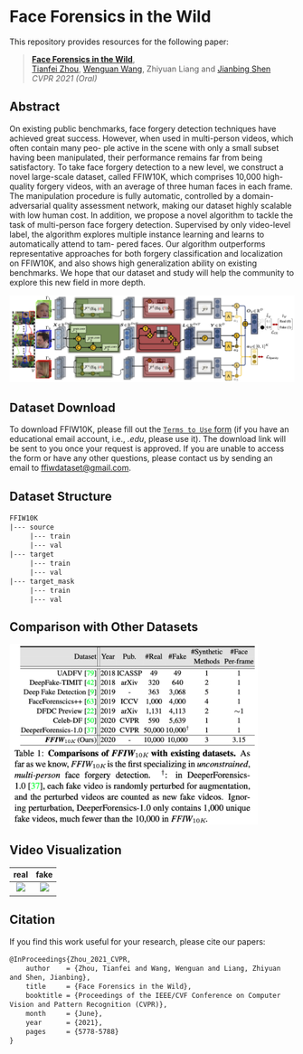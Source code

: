 # Face Forensics in the Wild

This repository provides resources for the following paper:

> [**Face Forensics in the Wild**](https://arxiv.org/abs/2103.04570),            
> [Tianfei Zhou](https://www.tfzhou.com/), [Wenguan Wang](https://sites.google.com/view/wenguanwang/), Zhiyuan Liang and [Jianbing Shen](https://scholar.google.ae/citations?user=_Q3NTToAAAAJ&hl=en) <br>
> *CVPR 2021 (Oral)*  


## Abstract
On existing public benchmarks, face forgery detection techniques have achieved great success. However, when used in multi-person videos, which often contain many peo- ple active in the scene with only a small subset having been manipulated, their performance remains far from being satisfactory. To take face forgery detection to a new level, we construct a novel large-scale dataset, called FFIW10K, which comprises 10,000 high-quality forgery videos, with an average of three human faces in each frame. The manipulation procedure is fully automatic, controlled by a domain-adversarial quality assessment network, making our dataset highly scalable with low human cost. In addition, we propose a novel algorithm to tackle the task of multi-person face forgery detection. Supervised by only video-level label, the algorithm explores multiple instance learning and learns to automatically attend to tam- pered faces. Our algorithm outperforms representative approaches for both forgery classification and localization on FFIW10K, and also shows high generalization ability on existing benchmarks. We hope that our dataset and study will help the community to explore this new field in more depth.

![](framework.png)

## Dataset Download

To download FFIW10K, please fill out the [`Terms to Use` form](https://forms.gle/optbPBocH8UEndwW9) (if you have an educational email account, i.e., *.edu*, please use it). The download link will be sent to you once your request is approved. If you are unable to access the form or have any other questions, please contact us by sending an email to ffiwdataset@gmail.com.

## Dataset Structure
```
FFIW10K
|--- source
     |--- train
     |--- val
|--- target 
     |--- train
     |--- val
|--- target_mask
     |--- train
     |--- val
```

## Comparison with Other Datasets
<p align="left">
  <img height="320" src="dataset_comparison.png">
</p>

## Video Visualization

real                       |  fake
:-------------------------:|:-------------------------:
![](https://https://github.com/tfzhou/FFIW/video1_real.gif)  |  ![](https://https://github.com/tfzhou/FFIW/video1_fake.gif)

## Citation
If you find this work useful for your research, please cite our papers:
```
@InProceedings{Zhou_2021_CVPR,
    author    = {Zhou, Tianfei and Wang, Wenguan and Liang, Zhiyuan and Shen, Jianbing},
    title     = {Face Forensics in the Wild},
    booktitle = {Proceedings of the IEEE/CVF Conference on Computer Vision and Pattern Recognition (CVPR)},
    month     = {June},
    year      = {2021},
    pages     = {5778-5788}
}
```
